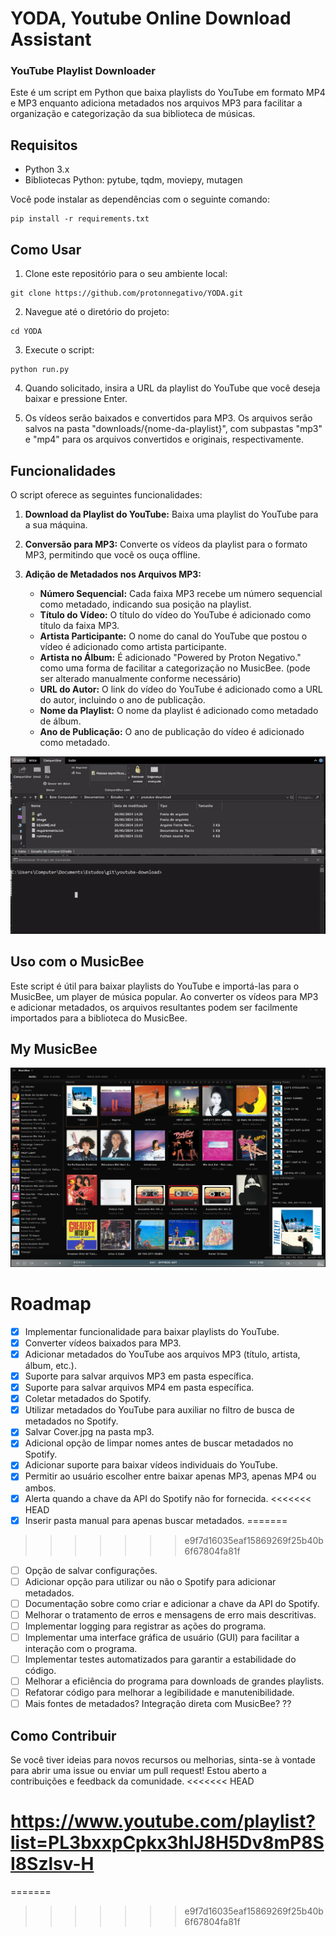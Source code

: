 # YODA, Youtube Online Download Assistant
### YouTube Playlist Downloader

Este é um script em Python que baixa playlists do YouTube em formato MP4 e MP3 enquanto adiciona metadados nos arquivos MP3 para facilitar a organização e categorização da sua biblioteca de músicas.

## Requisitos

- Python 3.x
- Bibliotecas Python: pytube, tqdm, moviepy, mutagen

Você pode instalar as dependências com o seguinte comando:

```
pip install -r requirements.txt
```

## Como Usar

1. Clone este repositório para o seu ambiente local:

```
git clone https://github.com/protonnegativo/YODA.git
```

2. Navegue até o diretório do projeto:

```
cd YODA
```

3. Execute o script:

```
python run.py
```

4. Quando solicitado, insira a URL da playlist do YouTube que você deseja baixar e pressione Enter.

5. Os vídeos serão baixados e convertidos para MP3. Os arquivos serão salvos na pasta "downloads/{nome-da-playlist}", com subpastas "mp3" e "mp4" para os arquivos convertidos e originais, respectivamente.

## Funcionalidades

O script oferece as seguintes funcionalidades:

1. **Download da Playlist do YouTube:** Baixa uma playlist do YouTube para a sua máquina.

2. **Conversão para MP3:** Converte os vídeos da playlist para o formato MP3, permitindo que você os ouça offline.

3. **Adição de Metadados nos Arquivos MP3:**
   - **Número Sequencial:** Cada faixa MP3 recebe um número sequencial como metadado, indicando sua posição na playlist.
   - **Título do Vídeo:** O título do vídeo do YouTube é adicionado como título da faixa MP3.
   - **Artista Participante:** O nome do canal do YouTube que postou o vídeo é adicionado como artista participante.
   - **Artista no Álbum:** É adicionado "Powered by Proton Negativo." como uma forma de facilitar a categorização no MusicBee. (pode ser alterado manualmente conforme necessário)
   - **URL do Autor:** O link do vídeo do YouTube é adicionado como a URL do autor, incluindo o ano de publicação.
   - **Nome da Playlist:** O nome da playlist é adicionado como metadado de álbum.
   - **Ano de Publicação:** O ano de publicação do vídeo é adicionado como metadado.

![Demonstração](./assets/demo.gif)

## Uso com o MusicBee

Este script é útil para baixar playlists do YouTube e importá-las para o MusicBee, um player de música popular. Ao converter os vídeos para MP3 e adicionar metadados, os arquivos resultantes podem ser facilmente importados para a biblioteca do MusicBee.

## My MusicBee

![Demonstração](./assets/image.png)

# Roadmap

- [x] Implementar funcionalidade para baixar playlists do YouTube.
- [x] Converter vídeos baixados para MP3.
- [x] Adicionar metadados do YouTube aos arquivos MP3 (título, artista, álbum, etc.).
- [x] Suporte para salvar arquivos MP3 em pasta específica.
- [x] Suporte para salvar arquivos MP4 em pasta específica.
- [x] Coletar metadados do Spotify.
- [x] Utilizar metadados do YouTube para auxiliar no filtro de busca de metadados no Spotify.
- [x] Salvar Cover.jpg na pasta mp3.
- [x] Adicional opção de limpar nomes antes de buscar metadados no Spotify.
- [x] Adicionar suporte para baixar vídeos individuais do YouTube.
- [x] Permitir ao usuário escolher entre baixar apenas MP3, apenas MP4 ou ambos.
- [x] Alerta quando a chave da API do Spotify não for fornecida.
<<<<<<< HEAD
- [x] Inserir pasta manual para apenas buscar metadados.
=======
>>>>>>> e9f7d16035eaf15869269f25b40b6f67804fa81f
- [ ] Opção de salvar configurações.
- [ ] Adicionar opção para utilizar ou não o Spotify para adicionar metadados.
- [ ] Documentação sobre como criar e adicionar a chave da API do Spotify.
- [ ] Melhorar o tratamento de erros e mensagens de erro mais descritivas.
- [ ] Implementar logging para registrar as ações do programa.
- [ ] Implementar uma interface gráfica de usuário (GUI) para facilitar a interação com o programa.
- [ ] Implementar testes automatizados para garantir a estabilidade do código.
- [ ] Melhorar a eficiência do programa para downloads de grandes playlists.
- [ ] Refatorar código para melhorar a legibilidade e manutenibilidade.
- [ ] Mais fontes de metadados? Integração direta com MusicBee? ??

## Como Contribuir
Se você tiver ideias para novos recursos ou melhorias, sinta-se à vontade para abrir uma issue ou enviar um pull request! Estou aberto a contribuições e feedback da comunidade.
<<<<<<< HEAD

#        https://www.youtube.com/playlist?list=PL3bxxpCpkx3hlJ8H5Dv8mP8SI8Szlsv-H
=======
>>>>>>> e9f7d16035eaf15869269f25b40b6f67804fa81f
